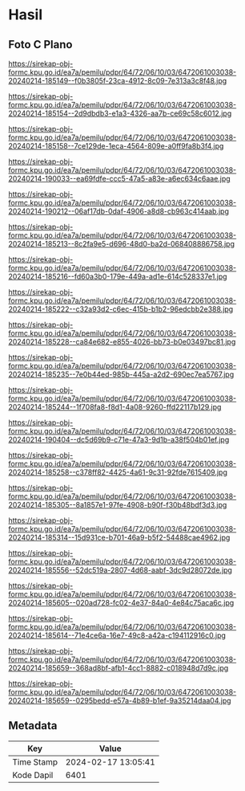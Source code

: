 # Hasil

## Foto C Plano

https://sirekap-obj-formc.kpu.go.id/ea7a/pemilu/pdpr/64/72/06/10/03/6472061003038-20240214-185149--f0b3805f-23ca-4912-8c09-7e313a3c8f48.jpg

https://sirekap-obj-formc.kpu.go.id/ea7a/pemilu/pdpr/64/72/06/10/03/6472061003038-20240214-185154--2d9dbdb3-e1a3-4326-aa7b-ce69c58c6012.jpg

https://sirekap-obj-formc.kpu.go.id/ea7a/pemilu/pdpr/64/72/06/10/03/6472061003038-20240214-185158--7ce129de-1eca-4564-809e-a0ff9fa8b3f4.jpg

https://sirekap-obj-formc.kpu.go.id/ea7a/pemilu/pdpr/64/72/06/10/03/6472061003038-20240214-190033--ea69fdfe-ccc5-47a5-a83e-a6ec634c6aae.jpg

https://sirekap-obj-formc.kpu.go.id/ea7a/pemilu/pdpr/64/72/06/10/03/6472061003038-20240214-190212--06af17db-0daf-4906-a8d8-cb963c414aab.jpg

https://sirekap-obj-formc.kpu.go.id/ea7a/pemilu/pdpr/64/72/06/10/03/6472061003038-20240214-185213--8c2fa9e5-d696-48d0-ba2d-068408886758.jpg

https://sirekap-obj-formc.kpu.go.id/ea7a/pemilu/pdpr/64/72/06/10/03/6472061003038-20240214-185216--fd60a3b0-179e-449a-ad1e-614c528337e1.jpg

https://sirekap-obj-formc.kpu.go.id/ea7a/pemilu/pdpr/64/72/06/10/03/6472061003038-20240214-185222--c32a93d2-c6ec-415b-b1b2-96edcbb2e388.jpg

https://sirekap-obj-formc.kpu.go.id/ea7a/pemilu/pdpr/64/72/06/10/03/6472061003038-20240214-185228--ca84e682-e855-4026-bb73-b0e03497bc81.jpg

https://sirekap-obj-formc.kpu.go.id/ea7a/pemilu/pdpr/64/72/06/10/03/6472061003038-20240214-185235--7e0b44ed-985b-445a-a2d2-690ec7ea5767.jpg

https://sirekap-obj-formc.kpu.go.id/ea7a/pemilu/pdpr/64/72/06/10/03/6472061003038-20240214-185244--1f708fa8-f8d1-4a08-9260-ffd22117b129.jpg

https://sirekap-obj-formc.kpu.go.id/ea7a/pemilu/pdpr/64/72/06/10/03/6472061003038-20240214-190404--dc5d69b9-c71e-47a3-9d1b-a38f504b01ef.jpg

https://sirekap-obj-formc.kpu.go.id/ea7a/pemilu/pdpr/64/72/06/10/03/6472061003038-20240214-185258--c378ff82-4425-4a61-9c31-92fde7615409.jpg

https://sirekap-obj-formc.kpu.go.id/ea7a/pemilu/pdpr/64/72/06/10/03/6472061003038-20240214-185305--8a1857e1-97fe-4908-b90f-f30b48bdf3d3.jpg

https://sirekap-obj-formc.kpu.go.id/ea7a/pemilu/pdpr/64/72/06/10/03/6472061003038-20240214-185314--15d931ce-b701-46a9-b5f2-54488cae4962.jpg

https://sirekap-obj-formc.kpu.go.id/ea7a/pemilu/pdpr/64/72/06/10/03/6472061003038-20240214-185556--52dc519a-2807-4d68-aabf-3dc9d28072de.jpg

https://sirekap-obj-formc.kpu.go.id/ea7a/pemilu/pdpr/64/72/06/10/03/6472061003038-20240214-185605--020ad728-fc02-4e37-84a0-4e84c75aca6c.jpg

https://sirekap-obj-formc.kpu.go.id/ea7a/pemilu/pdpr/64/72/06/10/03/6472061003038-20240214-185614--71e4ce6a-16e7-49c8-a42a-c194112916c0.jpg

https://sirekap-obj-formc.kpu.go.id/ea7a/pemilu/pdpr/64/72/06/10/03/6472061003038-20240214-185659--368ad8bf-afb1-4cc1-8882-c018948d7d9c.jpg

https://sirekap-obj-formc.kpu.go.id/ea7a/pemilu/pdpr/64/72/06/10/03/6472061003038-20240214-185659--0295bedd-e57a-4b89-b1ef-9a35214daa04.jpg


## Metadata

| Key        | Value               |
| ---------- | ------------------- |
| Time Stamp | 2024-02-17 13:05:41 |
| Kode Dapil | 6401                |



